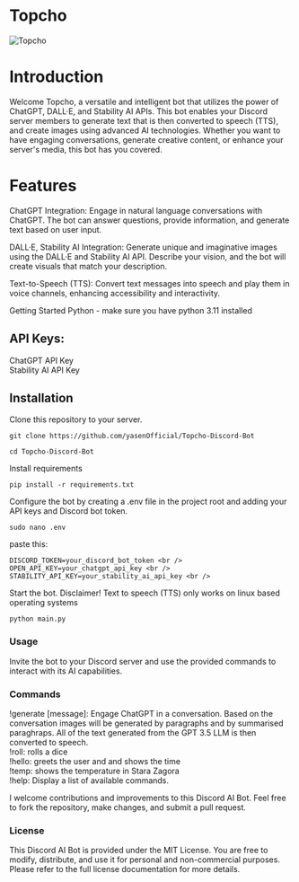 # Topcho
![Topcho](https://github.com/yasenOfficial/Topcho-Discord-Bot/blob/main/discordbot.png)

# Introduction
Welcome Topcho, a versatile and intelligent bot that utilizes the power of ChatGPT, DALL·E, and Stability AI APIs. This bot enables your Discord server members to generate text that is then converted to speech (TTS), and create images using advanced AI technologies. Whether you want to have engaging conversations, generate creative content, or enhance your server's media, this bot has you covered.

# Features
ChatGPT Integration: Engage in natural language conversations with ChatGPT. The bot can answer questions, provide information, and generate text based on user input.

DALL·E, Stability AI Integration: Generate unique and imaginative images using the DALL·E and Stability AI API. Describe your vision, and the bot will create visuals that match your description.

Text-to-Speech (TTS): Convert text messages into speech and play them in voice channels, enhancing accessibility and interactivity.

Getting Started
Python - make sure you have python 3.11 installed

## API Keys:

ChatGPT API Key <br />
Stability AI API Key <br />

## Installation

Clone this repository to your server.
```
git clone https://github.com/yasenOfficial/Topcho-Discord-Bot
```


```
cd Topcho-Discord-Bot
```

Install requirements

```
pip install -r requirements.txt
```

Configure the bot by creating a .env file in the project root and adding your API keys and Discord bot token.


```
sudo nano .env
```
paste this:

```
DISCORD_TOKEN=your_discord_bot_token <br />
OPEN_API_KEY=your_chatgpt_api_key <br />
STABILITY_API_KEY=your_stability_ai_api_key <br />
```

Start the bot. Disclaimer! Text to speech (TTS) only works on linux based operating systems

```
python main.py
```

### Usage
Invite the bot to your Discord server and use the provided commands to interact with its AI capabilities.

### Commands
!generate [message]: Engage ChatGPT in a conversation. Based on the conversation images will be generated by paragraphs and by summarised paraghraps. All of the text generated from the GPT 3.5 LLM is then converted to speech.  <br />
!roll: rolls a dice  <br />
!hello: greets the user and  and shows the time  <br />
!temp: shows the temperature in Stara Zagora  <br />
!help: Display a list of available commands.  <br />

I welcome contributions and improvements to this Discord AI Bot. Feel free to fork the repository, make changes, and submit a pull request.

### License
This Discord AI Bot is provided under the MIT License. You are free to modify, distribute, and use it for personal and non-commercial purposes. Please refer to the full license documentation for more details.
